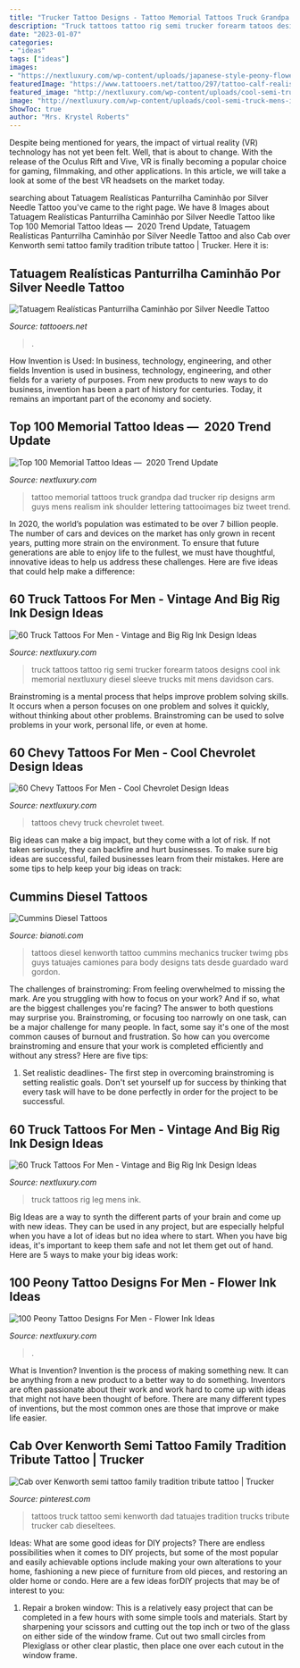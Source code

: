```yaml
---
title: "Trucker Tattoo Designs - Tattoo Memorial Tattoos Truck Grandpa Dad Trucker Rip Designs Arm Guys Mens Realism Ink Shoulder Lettering Tattooimages Biz Tweet Trend"
description: "Truck tattoos tattoo rig semi trucker forearm tatoos designs cool ink memorial nextluxury diesel sleeve trucks mit mens davidson cars"
date: "2023-01-07"
categories:
- "ideas"
tags: ["ideas"]
images:
- "https://nextluxury.com/wp-content/uploads/japanese-style-peony-flower-mens-sleeve-tattoos.jpg"
featuredImage: "https://www.tattooers.net/tattoo/297/tattoo-calf-realistic-truck.jpg"
featured_image: "http://nextluxury.com/wp-content/uploads/cool-semi-truck-mens-inner-forearm-tattoo-ideas.jpg"
image: "http://nextluxury.com/wp-content/uploads/cool-semi-truck-mens-inner-forearm-tattoo-ideas.jpg"
ShowToc: true
author: "Mrs. Krystel Roberts"
---
```



Despite being mentioned for years, the impact of virtual reality (VR) technology has not yet been felt. Well, that is about to change. With the release of the Oculus Rift and Vive, VR is finally becoming a popular choice for gaming, filmmaking, and other applications. In this article, we will take a look at some of the best VR headsets on the market today.

	

		
searching about Tatuagem Realísticas Panturrilha Caminhão por Silver Needle Tattoo you've came to the right page. We have 8 Images about Tatuagem Realísticas Panturrilha Caminhão por Silver Needle Tattoo like Top 100 Memorial Tattoo Ideas — ️ 2020 Trend Update, Tatuagem Realísticas Panturrilha Caminhão por Silver Needle Tattoo and also Cab over Kenworth semi tattoo family tradition tribute tattoo | Trucker. Here it is:
		
    
## Tatuagem Realísticas Panturrilha Caminhão Por Silver Needle Tattoo

<img loading=lazy src="https://www.tattooers.net/tattoo/297/tattoo-calf-realistic-truck.jpg" onerror="this.onerror=null;this.src='https://tse3.mm.bing.net/th?id=OIP.gwZUnnMbtPKcZbSQeCyJTQHaLT&amp;pid=15.1';" alt="Tatuagem Realísticas Panturrilha Caminhão por Silver Needle Tattoo">

_Source: tattooers.net_

>. 

	

How Invention is Used: In business, technology, engineering, and other fields
Invention is used in business, technology, engineering, and other fields for a variety of purposes. From new products to new ways to do business, invention has been a part of history for centuries. Today, it remains an important part of the economy and society.

    
## Top 100 Memorial Tattoo Ideas — ️ 2020 Trend Update

<img loading=lazy src="http://nextluxury.com/wp-content/uploads/trucker-dad-memorial-guys-upper-arm-tattoo.jpg" onerror="this.onerror=null;this.src='https://tse1.mm.bing.net/th?id=OIP.XIG6d-aPiJ-xrHOrvVKYHwHaHt&amp;pid=15.1';" alt="Top 100 Memorial Tattoo Ideas — ️ 2020 Trend Update">

_Source: nextluxury.com_

>tattoo memorial tattoos truck grandpa dad trucker rip designs arm guys mens realism ink shoulder lettering tattooimages biz tweet trend. 

	

In 2020, the world’s population was estimated to be over 7 billion people. The number of cars and devices on the market has only grown in recent years, putting more strain on the environment. To ensure that future generations are able to enjoy life to the fullest, we must have thoughtful, innovative ideas to help us address these challenges. Here are five ideas that could help make a difference: 

    
## 60 Truck Tattoos For Men - Vintage And Big Rig Ink Design Ideas

<img loading=lazy src="http://nextluxury.com/wp-content/uploads/cool-semi-truck-mens-inner-forearm-tattoo-ideas.jpg" onerror="this.onerror=null;this.src='https://tse3.mm.bing.net/th?id=OIP.w5dP_qGmlS1qhc4U_VFVVAHaH1&amp;pid=15.1';" alt="60 Truck Tattoos For Men - Vintage and Big Rig Ink Design Ideas">

_Source: nextluxury.com_

>truck tattoos tattoo rig semi trucker forearm tatoos designs cool ink memorial nextluxury diesel sleeve trucks mit mens davidson cars. 

	

Brainstroming is a mental process that helps improve problem solving skills. It occurs when a person focuses on one problem and solves it quickly, without thinking about other problems. Brainstroming can be used to solve problems in your work, personal life, or even at home.

    
## 60 Chevy Tattoos For Men - Cool Chevrolet Design Ideas

<img loading=lazy src="http://nextluxury.com/wp-content/uploads/shaded-realistic-chevy-truck-guys-thigh-tattoos.jpg" onerror="this.onerror=null;this.src='https://tse3.mm.bing.net/th?id=OIP.iSmSxlzN2lanKY1IiZuipAHaHa&amp;pid=15.1';" alt="60 Chevy Tattoos For Men - Cool Chevrolet Design Ideas">

_Source: nextluxury.com_

>tattoos chevy truck chevrolet tweet. 

	

Big ideas can make a big impact, but they come with a lot of risk. If not taken seriously, they can backfire and hurt businesses. To make sure big ideas are successful, failed businesses learn from their mistakes. Here are some tips to help keep your big ideas on track:

    
## Cummins Diesel Tattoos

<img loading=lazy src="http://dieseltruckgallery.com/wp-content/uploads/2014/03/kenworth.jpg" onerror="this.onerror=null;this.src='https://tse3.mm.bing.net/th?id=OIP.l5EiuJB0KWAV_0xC43M3ogHaJ4&amp;pid=15.1';" alt="Cummins Diesel Tattoos">

_Source: bianoti.com_

>tattoos diesel kenworth tattoo cummins mechanics trucker twimg pbs guys tatuajes camiones para body designs tats desde guardado ward gordon. 

	

The challenges of brainstroming: From feeling overwhelmed to missing the mark.
Are you struggling with how to focus on your work? And if so, what are the biggest challenges you're facing? The answer to both questions may surprise you. Brainstroming, or focusing too narrowly on one task, can be a major challenge for many people. In fact, some say it's one of the most common causes of burnout and frustration. 
So how can you overcome brainstroming and ensure that your work is completed efficiently and without any stress? Here are five tips: 

1. Set realistic deadlines- The first step in overcoming brainstroming is setting realistic goals. Don't set yourself up for success by thinking that every task will have to be done perfectly in order for the project to be successful.

    
## 60 Truck Tattoos For Men - Vintage And Big Rig Ink Design Ideas

<img loading=lazy src="http://nextluxury.com/wp-content/uploads/lifted-truck-with-big-tires-mens-leg-tattoos.jpg" onerror="this.onerror=null;this.src='https://tse4.mm.bing.net/th?id=OIP.0FJDFL4TtPcOVuBuVsePhQAAAA&amp;pid=15.1';" alt="60 Truck Tattoos For Men - Vintage and Big Rig Ink Design Ideas">

_Source: nextluxury.com_

>truck tattoos rig leg mens ink. 

	

Big Ideas are a way to synth the different parts of your brain and come up with new ideas. They can be used in any project, but are especially helpful when you have a lot of ideas but no idea where to start. When you have big ideas, it's important to keep them safe and not let them get out of hand. Here are 5 ways to make your big ideas work: 

    
## 100 Peony Tattoo Designs For Men - Flower Ink Ideas

<img loading=lazy src="https://nextluxury.com/wp-content/uploads/japanese-style-peony-flower-mens-sleeve-tattoos.jpg" onerror="this.onerror=null;this.src='https://tse3.mm.bing.net/th?id=OIP.26f3aMhQ1e0igqWI5CkfJQHaHa&amp;pid=15.1';" alt="100 Peony Tattoo Designs For Men - Flower Ink Ideas">

_Source: nextluxury.com_

>. 

	

What is Invention?
Invention is the process of making something new. It can be anything from a new product to a better way to do something. Inventors are often passionate about their work and work hard to come up with ideas that might not have been thought of before. There are many different types of inventions, but the most common ones are those that improve or make life easier.

    
## Cab Over Kenworth Semi Tattoo Family Tradition Tribute Tattoo | Trucker

<img loading=lazy src="https://i.pinimg.com/originals/a6/2f/16/a62f16b530eece38d0decdec57f7b927.jpg" onerror="this.onerror=null;this.src='https://tse3.mm.bing.net/th?id=OIP.RXOwEkqVhcwSzKLY_SuxlQHaLH&amp;pid=15.1';" alt="Cab over Kenworth semi tattoo family tradition tribute tattoo | Trucker">

_Source: pinterest.com_

>tattoos truck tattoo semi kenworth dad tatuajes tradition trucks tribute trucker cab dieseltees. 

	

Ideas: What are some good ideas for DIY projects?
There are endless possibilities when it comes to DIY projects, but some of the most popular and easily achievable options include making your own alterations to your home, fashioning a new piece of furniture from old pieces, and restoring an older home or condo. Here are a few ideas forDIY projects that may be of interest to you: 
1. Repair a broken window: This is a relatively easy project that can be completed in a few hours with some simple tools and materials. Start by sharpening your scissors and cutting out the top inch or two of the glass on either side of the window frame. Cut out two small circles from Plexiglass or other clear plastic, then place one over each cutout in the window frame.

